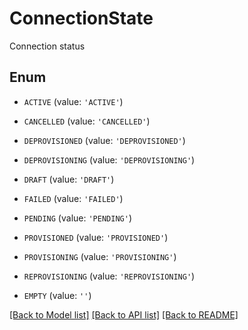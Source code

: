 # ConnectionState

Connection status

## Enum

* `ACTIVE` (value: `'ACTIVE'`)

* `CANCELLED` (value: `'CANCELLED'`)

* `DEPROVISIONED` (value: `'DEPROVISIONED'`)

* `DEPROVISIONING` (value: `'DEPROVISIONING'`)

* `DRAFT` (value: `'DRAFT'`)

* `FAILED` (value: `'FAILED'`)

* `PENDING` (value: `'PENDING'`)

* `PROVISIONED` (value: `'PROVISIONED'`)

* `PROVISIONING` (value: `'PROVISIONING'`)

* `REPROVISIONING` (value: `'REPROVISIONING'`)

* `EMPTY` (value: `''`)

[[Back to Model list]](../README.md#documentation-for-models) [[Back to API list]](../README.md#documentation-for-api-endpoints) [[Back to README]](../README.md)



